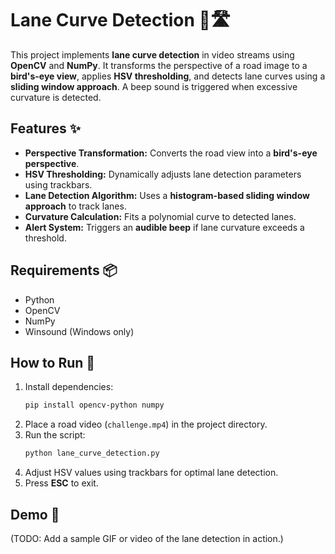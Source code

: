 
# Lane Curve Detection 🚗🛣️  

This project implements **lane curve detection** in video streams using **OpenCV** and **NumPy**. It transforms the perspective of a road image to a **bird's-eye view**, applies **HSV thresholding**, and detects lane curves using a **sliding window approach**. A beep sound is triggered when excessive curvature is detected.  

## Features ✨  
- **Perspective Transformation:** Converts the road view into a **bird's-eye perspective**.  
- **HSV Thresholding:** Dynamically adjusts lane detection parameters using trackbars.  
- **Lane Detection Algorithm:** Uses a **histogram-based sliding window approach** to track lanes.  
- **Curvature Calculation:** Fits a polynomial curve to detected lanes.  
- **Alert System:** Triggers an **audible beep** if lane curvature exceeds a threshold.  

## Requirements 📦  
- Python  
- OpenCV  
- NumPy  
- Winsound (Windows only)  

## How to Run 🚀  
1. Install dependencies:  
   ```bash
   pip install opencv-python numpy
   ```
2. Place a road video (`challenge.mp4`) in the project directory.  
3. Run the script:  
   ```bash
   python lane_curve_detection.py
   ```
4. Adjust HSV values using trackbars for optimal lane detection.  
5. Press **ESC** to exit.  

## Demo 🎥  
(TODO: Add a sample GIF or video of the lane detection in action.)  
